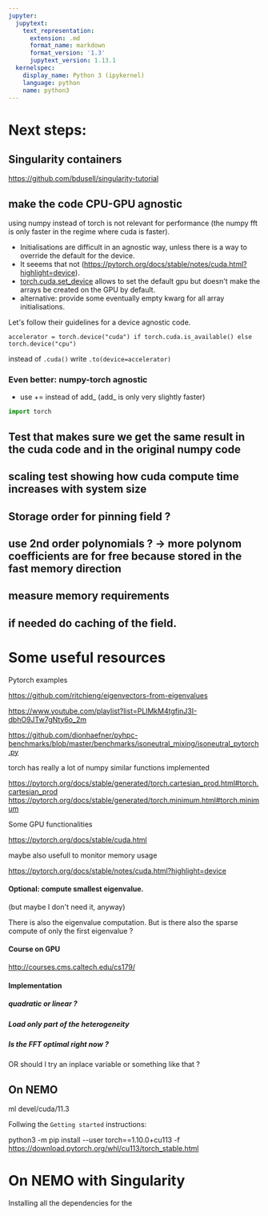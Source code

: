 ```yaml
---
jupyter:
  jupytext:
    text_representation:
      extension: .md
      format_name: markdown
      format_version: '1.3'
      jupytext_version: 1.13.1
  kernelspec:
    display_name: Python 3 (ipykernel)
    language: python
    name: python3
---
```


<!-- #region -->
# Next steps:

## Singularity containers 
https://github.com/bdusell/singularity-tutorial

 
## make the code CPU-GPU agnostic

using numpy instead of torch is not relevant for performance (the numpy fft is only faster in the regime where cuda is faster).

 - Initialisations are difficult in an agnostic way, unless there is a way to override the default for the device. 
 - It seeems that not (https://pytorch.org/docs/stable/notes/cuda.html?highlight=device). 
 - [torch.cuda.set_device](https://pytorch.org/docs/stable/generated/torch.cuda.set_device.html?highlight=torch%20cuda%20set_device#torch.cuda.set_device) allows to set the default gpu but doesn't make the arrays be created on the GPU by default. 
 - alternative: provide some eventually empty kwarg for all array initialisations.

Let's follow their guidelines for a device agnostic code.

```
accelerator = torch.device("cuda") if torch.cuda.is_available() else torch.device("cpu") 
```

instead of `.cuda()` write `.to(device=accelerator)`
 
### Even better:  numpy-torch agnostic 
- use += instead of add_ (add_ is only very slightly faster)
    

<!-- #endregion -->

```python
import torch
```


## Test that makes sure we get the same result in the cuda code and in the original numpy code
## scaling test showing how cuda compute time increases with system size
## Storage order for pinning field ? 
## use 2nd order polynomials ? -> more polynom coefficients are for free because stored in the fast memory direction
## measure memory requirements
## if needed do caching of the field.


# Some useful resources 

<!-- #region -->

Pytorch examples 

https://github.com/ritchieng/eigenvectors-from-eigenvalues

https://www.youtube.com/playlist?list=PLlMkM4tgfjnJ3I-dbhO9JTw7gNty6o_2m

https://github.com/dionhaefner/pyhpc-benchmarks/blob/master/benchmarks/isoneutral_mixing/isoneutral_pytorch.py

torch has really a lot of numpy similar functions implemented

https://pytorch.org/docs/stable/generated/torch.cartesian_prod.html#torch.cartesian_prod
https://pytorch.org/docs/stable/generated/torch.minimum.html#torch.minimum

Some GPU functionalities

https://pytorch.org/docs/stable/cuda.html

maybe also usefull to monitor memory usage

https://pytorch.org/docs/stable/notes/cuda.html?highlight=device


#### Optional: compute smallest eigenvalue. 
(but maybe I don't need it, anyway)

There is also the eigenvalue computation. But is there also the sparse compute of only the first eigenvalue ?

#### Course on GPU

http://courses.cms.caltech.edu/cs179/

#### Implementation 

##### quadratic or linear ? 

##### Load only part of the heterogeneity

##### Is the FFT optimal right now ? 

OR should I try an inplace variable or something like that ? 

## On NEMO 

ml devel/cuda/11.3 

Follwing the `Getting started` instructions:


python3 -m pip install --user torch==1.10.0+cu113 -f https://download.pytorch.org/whl/cu113/torch_stable.html
<!-- #endregion -->

# On NEMO with Singularity

Installing all the dependencies for the 

